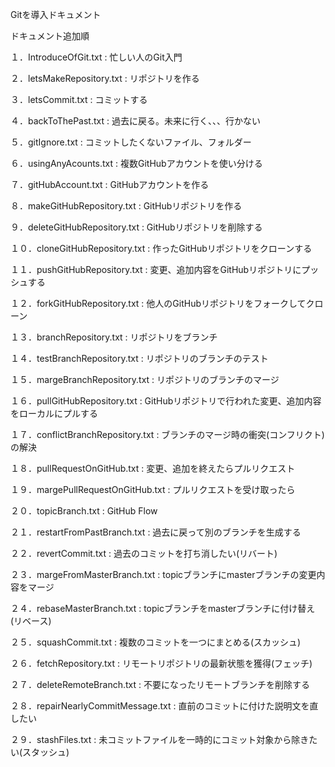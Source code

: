 Gitを導入ドキュメント

ドキュメント追加順

１．IntroduceOfGit.txt : 忙しい人のGit入門

２．letsMakeRepository.txt : リポジトリを作る

３．letsCommit.txt : コミットする

４．backToThePast.txt : 過去に戻る。未来に行く、、、行かない

５．gitIgnore.txt : コミットしたくないファイル、フォルダー

６．usingAnyAcounts.txt : 複数GitHubアカウントを使い分ける

７．gitHubAccount.txt : GitHubアカウントを作る

８．makeGitHubRepository.txt : GitHubリポジトリを作る

９．deleteGitHubRepository.txt : GitHubリポジトリを削除する

１０．cloneGitHubRepository.txt : 作ったGitHubリポジトリをクローンする

１１．pushGitHubRepository.txt : 変更、追加内容をGitHubリポジトリにプッシュする

１２．forkGitHubRepository.txt : 他人のGitHubリポジトリをフォークしてクローン

１３．branchRepository.txt : リポジトリをブランチ

１４．testBranchRepository.txt : リポジトリのブランチのテスト

１５．margeBranchRepository.txt : リポジトリのブランチのマージ

１６．pullGitHubRepository.txt : GitHubリポジトリで行われた変更、追加内容をローカルにプルする

１７．conflictBranchRepository.txt : ブランチのマージ時の衝突(コンフリクト)の解決

１８．pullRequestOnGitHub.txt : 変更、追加を終えたらプルリクエスト

１９．margePullRequestOnGitHub.txt : プルリクエストを受け取ったら

２０．topicBranch.txt : GitHub Flow

２１．restartFromPastBranch.txt : 過去に戻って別のブランチを生成する

２２．revertCommit.txt : 過去のコミットを打ち消したい(リバート)

２３．margeFromMasterBranch.txt : topicブランチにmasterブランチの変更内容をマージ

２４．rebaseMasterBranch.txt : topicブランチをmasterブランチに付け替え(リベース)

２５．squashCommit.txt : 複数のコミットを一つにまとめる(スカッシュ)

２６．fetchRepository.txt : リモートリポジトリの最新状態を獲得(フェッチ)

２７．deleteRemoteBranch.txt : 不要になったリモートブランチを削除する

２８．repairNearlyCommitMessage.txt : 直前のコミットに付けた説明文を直したい

２９．stashFiles.txt : 未コミットファイルを一時的にコミット対象から除きたい(スタッシュ)
